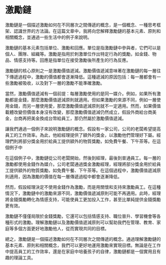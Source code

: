 # 激勵鏈
激勵鏈是一個描述激勵如何在不同層次之間傳遞的概念，是一個概念、一種思考框架、認識世界的方法論。在這篇文章中，我將向您解釋激勵鏈的基本元素、原則和相關概念，並通過一些生活中的例子來說明。

激勵鏈的基本元素包括單位、激勵和回應。單位是指激勵鏈中參與者，它們可以是個人、團隊、組織等。激勵是指用於刺激單位作出特定行為的獎勵，如金錢、物品、情感支持等。回應是指單位在接受激勵後所產生的行為反應。

激勵鏈的核心原則之一是激勵價值遞減。激勵價值遞減意味著在激勵鏈的每一層往下傳遞過程中，激勵的價值都會逐漸降低。這種遞減的原因包括：每一層都會有一些激勵被吸收，以及對下一層的激勵不能準確激勵。

當然，激勵價值遞減有一個前提：每層激勵使用的是同一媒介。例如，如果所有激勵都是金錢，那麼激勵價值遞減原則就適用。但如果激勵的來源不同，例如一層使用金錢，而另一層使用愛，那麼激勵價值遞減原則就不一定適用。然而，如果價值載體改變但價值本身沒有改變，那麼激勵價值遞減仍然成立，假設外商給台商美金，台商再把美金換成台幣給員工，那仍然屬於激勵價值遞減。

讓我們通過一個例子來說明激勵鏈的概念。假設有一家公司，公司的老闆希望提高員工的工作效率。為此，他給經理提供了額外的獎金，以激勵他們管理好下屬。經理們則將部分獎金用於給員工提供額外的物質獎勵，如免費午餐、下午茶等。在這個例子中

在這個例子中，激勵鏈從公司老闆開始，然後到經理，最後到普通員工。每一層的激勵都使用金錢作為媒介。公司老闆通過獎金激勵經理，經理將部分獎金用於給員工提供額外的物質獎勵，如免費午餐、下午茶等。在這個過程中，激勵價值遞減原則適用，因為激勵的價值在每一層傳遞過程中都會逐漸降低。

然而，假設經理決定不使用金錢作為激勵，而是用關懷和支持來激勵員工。在這種情況下，激勵鏈中的激勵來源不同，激勵價值遞減原則可能不再適用。此時，經理將金錢獎勵轉化為情感支持，可能使員工更加投入工作，甚至比單純提供金錢獎勵更有效。

激勵鏈不僅僅局限於金錢獎勵，它還可以包括情感支持、職位晉升、學習機會等各種形式的激勵。理解激勵鏈以及激勵價值遞減原則可以幫助我們在管理、教育、家庭等多個方面更好地激勵他人，從而實現共同的目標。

總之，激勵鏈是一個描述激勵如何在不同層次之間傳遞的概念。通過理解激勵鏈的基本元素、原則和相關概念，我們可以更好地運用激勵來實現目標。無論是在工作中提高員工的工作效率，還是在家庭中培養孩子的自律，激勵鏈都是一個實用且有趣的理論工具。